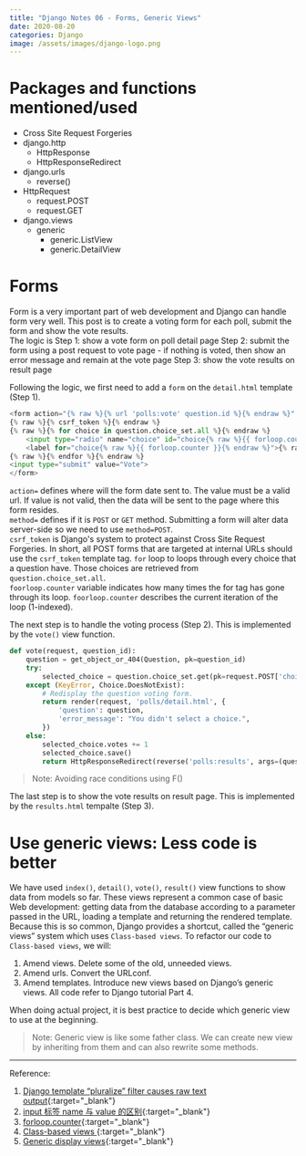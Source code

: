```yaml
---
title: "Django Notes 06 - Forms, Generic Views"
date: 2020-08-20
categories: Django
image: /assets/images/django-logo.png
---
```


# Packages and functions mentioned/used

- Cross Site Request Forgeries
- django.http
  - HttpResponse
  - HttpResponseRedirect
- django.urls
  - reverse()
- HttpRequest
  - request.POST
  - request.GET
- django.views
  - generic
    - generic.ListView
    - generic.DetailView

# Forms

Form is a very important part of web development and Django can handle form very well. This post is to create a voting form for each poll, submit the form and show the vote results.  
The logic is
Step 1: show a vote form on poll detail page
Step 2: submit the form using a post request to vote page - if nothing is voted, then show an error message and remain at the vote page
Step 3: show the vote results on result page

Following the logic, we first need to add a `form` on the `detail.html` template (Step 1).

```py
<form action="{% raw %}{% url 'polls:vote' question.id %}{% endraw %}" method="post">
{% raw %}{% csrf_token %}{% endraw %}
{% raw %}{% for choice in question.choice_set.all %}{% endraw %}
    <input type="radio" name="choice" id="choice{% raw %}{{ forloop.counter }}{% endraw %}" value="{% raw %}{{ choice.id }}{% endraw %}">
    <label for="choice{% raw %}{{ forloop.counter }}{% endraw %}">{% raw %}{{ choice.choice_text }}{% endraw %}</label><br>
{% raw %}{% endfor %}{% endraw %}
<input type="submit" value="Vote">
</form>
```

`action=` defines where will the form date sent to. The value must be a valid url. If value is not valid, then the data will be sent to the page where this form resides.  
`method=` defines if it is `POST` or `GET` method. Submitting a form will alter data server-side so we need to use `method=POST`.  
`csrf_token` is Django's system to protect against Cross Site Request Forgeries. In short, all POST forms that are targeted at internal URLs should use the `csrf_token` template tag.
`for` loop to loops through every choice that a question have. Those choices are retrieved from `question.choice_set.all`.  
`foorloop.counter` variable indicates how many times the for tag has gone through its loop. `foorloop.counter` describes the current iteration of the loop (1-indexed).

The next step is to handle the voting process (Step 2). This is implemented by the `vote()` view function.

```py
def vote(request, question_id):
    question = get_object_or_404(Question, pk=question_id)
    try:
        selected_choice = question.choice_set.get(pk=request.POST['choice'])
    except (KeyError, Choice.DoesNotExist):
        # Redisplay the question voting form.
        return render(request, 'polls/detail.html', {
            'question': question,
            'error_message': "You didn't select a choice.",
        })
    else:
        selected_choice.votes += 1
        selected_choice.save()
        return HttpResponseRedirect(reverse('polls:results', args=(question.id,)))
```

> Note: Avoiding race conditions using F()

The last step is to show the vote results on result page. This is implemented by the `results.html` tempalte (Step 3).

# Use generic views: Less code is better

We have used `index()`, `detail()`, `vote()`, `result()` view functions to show data from models so far. These views represent a common case of basic Web development: getting data from the database according to a parameter passed in the URL, loading a template and returning the rendered template. Because this is so common, Django provides a shortcut, called the “generic views” system which uses `Class-based views`. To refactor our code to `Class-based views`, we will:

1. Amend views. Delete some of the old, unneeded views.
2. Amend urls. Convert the URLconf.
3. Amend templates. Introduce new views based on Django’s generic views.
   All code refer to Django tutorial Part 4.

When doing actual project, it is best practice to decide which generic view to use at the beginning.

> Note: Generic view is like some father class. We can create new view by inheriting from them and can also rewrite some methods.

---

Reference:

1. [Django template “pluralize” filter causes raw text output](https://stackoverflow.com/questions/63362950/django-template-pluralize-filter-causes-raw-text-output){:target="\_blank"}
2. [input 标签 name 与 value 的区别](https://blog.csdn.net/houst388/article/details/70821255){:target="\_blank"}
3. [forloop.counter](https://docs.djangoproject.com/en/3.1/ref/templates/builtins/){:target="\_blank"}
4. [Class-based views
   ](https://docs.djangoproject.com/en/3.1/topics/class-based-views/){:target="\_blank"}
5. [Generic display views](https://docs.djangoproject.com/en/3.1/ref/class-based-views/generic-display/){:target="\_blank"}
